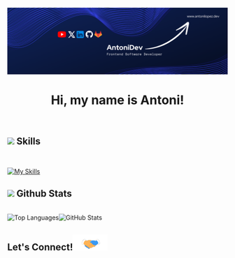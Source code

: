 ![Github Banner](/assets/githubBanner.png)

<h1 style="text-align: center;">Hi, my name is Antoni!</h1>
<br>

## <img src="https://media2.giphy.com/media/QssGEmpkyEOhBCb7e1/giphy.gif?cid=ecf05e47a0n3gi1bfqntqmob8g9aid1oyj2wr3ds3mg700bl&rid=giphy.gif" width ="25"><b> Skills</b>
<br>

[![My Skills](https://skillicons.dev/icons?i=html,css,sass,tailwindcss,js,typescript,react,redux,angular,nodejs,expressjs,git,figma,postman,mongodb,mysql,aws)](https://skillicons.dev)

## <img src="https://media.giphy.com/media/iY8CRBdQXODJSCERIr/giphy.gif" width="35"><b> Github Stats </b>
<br>

  <!-- Without hidden contribs and issues -->
  <!-- ![Antoni's GitHub stats](https://github-readme-stats.vercel.app/api?username=AntoniBLopez&custom_title=Antoni's%20GitHub%20stats&theme=algolia&hide_border=true&count_private=true) -->
  
  <!-- All Commits Included -->
  <!-- ![Antoni's GitHub stats](https://github-readme-stats.vercel.app/api?username=AntoniBLopez&custom_title=Antoni's%20GitHub%20stats&theme=algolia&hide_border=true&count_private=true&include_all_commits=true&hide=contribs,issues) -->

<div style="display:flex;">
    <img src="https://github-readme-stats.vercel.app/api/top-langs?username=AntoniBLopez&show_icons=true&locale=en&layout=compact&theme=algolia&hide_border=true" alt="Top Languages" />
    <img src="https://github-readme-stats.vercel.app/api?username=AntoniBLopez&custom_title=Antoni's%20GitHub%20stats&theme=algolia&hide_border=true&count_private=true&hide=contribs,issues" alt="GitHub Stats" />
</div>

## <b> Let's Connect!</b><img src="https://github.com/0xAbdulKhalid/0xAbdulKhalid/raw/main/assets/mdImages/handshake.gif" width ="80">
<br>
